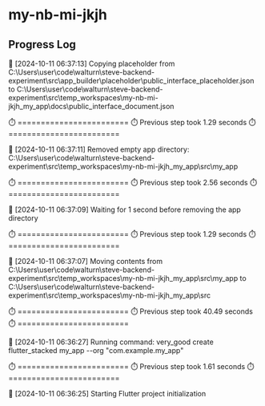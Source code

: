 # my-nb-mi-jkjh
## Progress Log
🔄 [2024-10-11 06:37:13] Copying placeholder from C:\Users\user\code\walturn\steve-backend-experiment\src\app_builder\placeholder\public_interface_placeholder.json to C:\Users\user\code\walturn\steve-backend-experiment\src\temp_workspaces\my-nb-mi-jkjh_my_app\docs\public_interface_document.json

⏱️ ========================
⏱️ Previous step took 1.29 seconds
⏱️ ========================

🔄 [2024-10-11 06:37:11] Removed empty app directory: C:\Users\user\code\walturn\steve-backend-experiment\src\temp_workspaces\my-nb-mi-jkjh_my_app\src\my_app

⏱️ ========================
⏱️ Previous step took 2.56 seconds
⏱️ ========================

🔄 [2024-10-11 06:37:09] Waiting for 1 second before removing the app directory

⏱️ ========================
⏱️ Previous step took 1.29 seconds
⏱️ ========================

🔄 [2024-10-11 06:37:07] Moving contents from C:\Users\user\code\walturn\steve-backend-experiment\src\temp_workspaces\my-nb-mi-jkjh_my_app\src\my_app to C:\Users\user\code\walturn\steve-backend-experiment\src\temp_workspaces\my-nb-mi-jkjh_my_app\src

⏱️ ========================
⏱️ Previous step took 40.49 seconds
⏱️ ========================

🔄 [2024-10-11 06:36:27] Running command: very_good create flutter_stacked my_app --org "com.example.my_app"

⏱️ ========================
⏱️ Previous step took 1.61 seconds
⏱️ ========================

🔄 [2024-10-11 06:36:25] Starting Flutter project initialization
